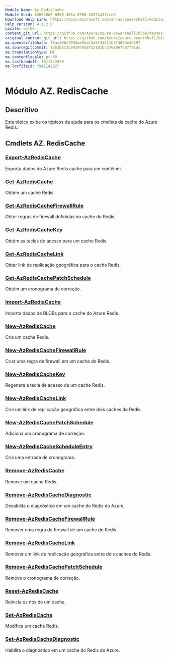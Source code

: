 ```yaml
---
Module Name: Az.RedisCache
Module Guid: 820628d7-6938-488a-8760-43373a5ffce6
Download Help Link: https://docs.microsoft.com/en-us/powershell/module/az.rediscache
Help Version: 4.1.2.0
Locale: en-US
content_git_url: https://github.com/Azure/azure-powershell/blob/master/src/RedisCache/RedisCache/help/Az.RedisCache.md
original_content_git_url: https://github.com/Azure/azure-powershell/blob/master/src/RedisCache/RedisCache/help/Az.RedisCache.md
ms.openlocfilehash: 7fac306c7050ae56af3a9f43611b7f386de39397
ms.sourcegitcommit: 1de2b6c3c99197958fa2101bc37680e7507f91ac
ms.translationtype: MT
ms.contentlocale: pt-BR
ms.lasthandoff: 10/13/2020
ms.locfileid: "94114232"
---
```

# Módulo AZ. RedisCache
## Descritivo
Este tópico exibe os tópicos da ajuda para os cmdlets de cache do Azure Redis.

## Cmdlets AZ. RedisCache
### [Export-AzRedisCache](Export-AzRedisCache.md)
Exporta dados do Azure Redis cache para um contêiner.

### [Get-AzRedisCache](Get-AzRedisCache.md)
Obtém um cache Redis.

### [Get-AzRedisCacheFirewallRule](Get-AzRedisCacheFirewallRule.md)
Obter regras de firewall definidas no cache do Redis.

### [Get-AzRedisCacheKey](Get-AzRedisCacheKey.md)
Obtém as teclas de acesso para um cache Redis.

### [Get-AzRedisCacheLink](Get-AzRedisCacheLink.md)
Obter link de replicação geográfica para o cache Redis.

### [Get-AzRedisCachePatchSchedule](Get-AzRedisCachePatchSchedule.md)
Obtém um cronograma de correção.

### [Import-AzRedisCache](Import-AzRedisCache.md)
Importa dados de BLOBs para o cache do Azure Redis.

### [New-AzRedisCache](New-AzRedisCache.md)
Cria um cache Redis.

### [New-AzRedisCacheFirewallRule](New-AzRedisCacheFirewallRule.md)
Criar uma regra de firewall em um cache do Redis.

### [New-AzRedisCacheKey](New-AzRedisCacheKey.md)
Regenera a tecla de acesso de um cache Redis.

### [New-AzRedisCacheLink](New-AzRedisCacheLink.md)
Crie um link de replicação geográfica entre dois caches do Redis.

### [New-AzRedisCachePatchSchedule](New-AzRedisCachePatchSchedule.md)
Adiciona um cronograma de correção.

### [New-AzRedisCacheScheduleEntry](New-AzRedisCacheScheduleEntry.md)
Cria uma entrada de cronograma.

### [Remove-AzRedisCache](Remove-AzRedisCache.md)
Remove um cache Redis.

### [Remove-AzRedisCacheDiagnostic](Remove-AzRedisCacheDiagnostic.md)
Desabilita o diagnóstico em um cache do Redis do Azure.

### [Remove-AzRedisCacheFirewallRule](Remove-AzRedisCacheFirewallRule.md)
Remover uma regra de firewall de um cache do Redis.

### [Remove-AzRedisCacheLink](Remove-AzRedisCacheLink.md)
Remover um link de replicação geográfica entre dois caches do Redis.

### [Remove-AzRedisCachePatchSchedule](Remove-AzRedisCachePatchSchedule.md)
Remove o cronograma de correção.

### [Reset-AzRedisCache](Reset-AzRedisCache.md)
Reinicia os nós de um cache.

### [Set-AzRedisCache](Set-AzRedisCache.md)
Modifica um cache Redis.

### [Set-AzRedisCacheDiagnostic](Set-AzRedisCacheDiagnostic.md)
Habilita o diagnóstico em um cache do Redis do Azure.

